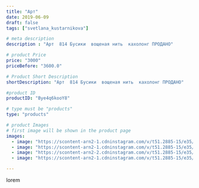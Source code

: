 ```yaml
---
title: "Арт"
date: 2019-06-09
draft: false
tags: ["svetlana_kustarnikova"]

# meta description
description : "Арт  814 Бусики  вощеная нить  кахолонг ПРОДАНО"

# product Price
price: "3000"
priceBefore: "3600.0"

# Product Short Description
shortDescription: "Арт  814 Бусики  вощеная нить  кахолонг ПРОДАНО"

#product ID
productID: "Bye4q6kooY8"

# type must be "products"
type: "products"

# product Images
# first image will be shown in the product page
images:
  - image: "https://scontent-arn2-1.cdninstagram.com/v/t51.2885-15/e35/61719346_387026648576149_1716741740726626509_n.jpg?_nc_ht=scontent-arn2-1.cdninstagram.com&_nc_cat=101&_nc_ohc=iXWqfgSlvUgAX_Uqb6r&se=8&tp=1&oh=67d0ef0f35ef5df51265c1851ecae1df&oe=605DA8B7&ig_cache_key=MjA2MjMzNDg5NDI0MTA4NjgxOA%3D%3D.2"
  - image: "https://scontent-arn2-1.cdninstagram.com/v/t51.2885-15/e35/61077349_2477491692301346_826494976616481310_n.jpg?_nc_ht=scontent-arn2-1.cdninstagram.com&_nc_cat=102&_nc_ohc=O8pFk_zDUacAX8yvMki&se=8&tp=1&oh=5e004ec8598811d57efa996b5ad482cb&oe=60618578&ig_cache_key=MjA2MjMzNDg5NDIzMjY0MDI1NQ%3D%3D.2"
  - image: "https://scontent-arn2-2.cdninstagram.com/v/t51.2885-15/e35/61994012_479558512816304_3395161368406684201_n.jpg?_nc_ht=scontent-arn2-2.cdninstagram.com&_nc_cat=108&_nc_ohc=1SDzAa8c704AX_QcAiH&se=8&tp=1&oh=aec8a9d63a3cb889db81a9e3016ec6fc&oe=605EBB9D&ig_cache_key=MjA2MjMzNDg5NDI0OTUyMDUzMQ%3D%3D.2"
  - image: "https://scontent-arn2-1.cdninstagram.com/v/t51.2885-15/e35/61866734_460829314744335_4940772272716495038_n.jpg?_nc_ht=scontent-arn2-1.cdninstagram.com&_nc_cat=103&_nc_ohc=IHbrE6egpXwAX_lGK2j&se=8&tp=1&oh=3137bceb2895323b0e0a017c2bdb8670&oe=605FDEE4&ig_cache_key=MjA2MjMzNDg5NDIyNDI1NDIwNg%3D%3D.2"

---
```

lorem
